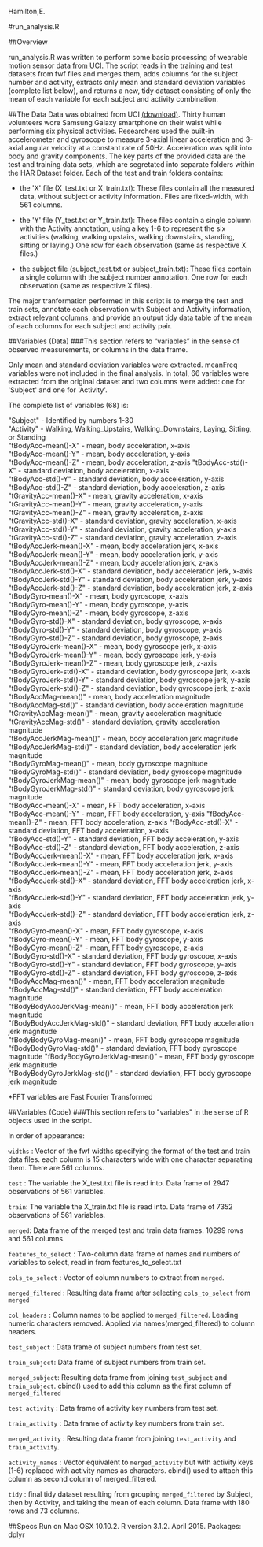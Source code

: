Hamilton,E.

#run_analysis.R

##Overview

run_analysis.R was written to perform some basic processing of wearable motion sensor data [from UCI](http://archive.ics.uci.edu/ml/datasets/Human+Activity+Recognition+Using+Smartphones). The script reads in the training and test datasets from fwf files and merges them, adds columns for the subject number and activity, extracts only mean and standard deviation variables (complete list below), and returns a new, tidy dataset consisting of only the mean of each variable for each subject and activity combination. 

##The Data
Data was obtained from UCI [(download)](https://d396qusza40orc.cloudfront.net/getdata%2Fprojectfiles%2FUCI%20HAR%20Dataset.zip). 
Thirty human volunteers wore Samsung Galaxy smartphone on their waist while performing six physical activities. 
Researchers used the built-in accelerometer and gyroscope to measure 3-axial linear acceleration 
and 3-axial angular velocity at a constant rate of 50Hz. Acceleration was split into body and gravity components.
The key parts of the provided data are the test and training data sets, which are segretated into separate folders 
within the HAR Dataset folder. Each of the test and train folders contains: 

* the 'X' file (X_test.txt or X_train.txt): These files contain all the measured data, without subject or activity information. Files are fixed-width, with 561 columns. 

* the 'Y' file (Y_test.txt or Y_train.txt): These files contain a single column with the Activity annotation, using a key 1-6 to represent the six activities (walking, walking upstairs, walking downstairs, standing, sitting or laying.) One row for each observation (same as respective X files.)

* the subject file (subject_test.txt or subject_train.txt): These files contain a single column with the subject number annotation. One row for each observation (same as respective X files).

The major tranformation performed in this script is to merge the test and train sets, annotate each observation with Subject and Activity information, extract relevant columns, and provide an output tidy data table of the mean of each columns for each subject and activity pair. 


##Variables (Data)
###This section refers to “variables” in the sense of observed measurements, or columns in the data frame.

Only mean and standard deviation variables were extracted. meanFreq variables were not
included in the final analysis. In total, 66 variables were extracted from the original 
dataset and two columns were added: one for 'Subject' and one for 'Activity'.

The complete list of variables (68) is:

"Subject" - Identified by numbers 1-30                            
"Activity" - Walking, Walking_Upstairs, Walking_Downstairs, Laying, Sitting, or Standing              
"tBodyAcc-mean()-X" - mean, body acceleration, x-axis              
"tBodyAcc-mean()-Y" - mean, body acceleration, y-axis              
"tBodyAcc-mean()-Z" - mean, body acceleration, z-axis
"tBodyAcc-std()-X" - standard deviation, body acceleration, x-axis       
"tBodyAcc-std()-Y"  - standard deviation, body acceleration, y-axis   
"tBodyAcc-std()-Z" - standard deviation, body acceleration, z-axis              
"tGravityAcc-mean()-X" - mean, gravity acceleration, x-axis            
"tGravityAcc-mean()-Y"  - mean, gravity acceleration, y-axis             
"tGravityAcc-mean()-Z" - mean, gravity acceleration, z-axis    
"tGravityAcc-std()-X" - standard deviation, gravity acceleration, x-axis
"tGravityAcc-std()-Y" - standard deviation, gravity acceleration, y-axis
"tGravityAcc-std()-Z" - standard deviation, gravity acceleration, z-axis
"tBodyAccJerk-mean()-X" - mean, body acceleration jerk, x-axis
"tBodyAccJerk-mean()-Y" - mean, body acceleration jerk, y-axis  
"tBodyAccJerk-mean()-Z" - mean, body acceleration jerk, z-axis            
"tBodyAccJerk-std()-X" - standard deviation, body acceleration jerk, x-axis
"tBodyAccJerk-std()-Y" - standard deviation, body acceleration jerk, y-axis              
"tBodyAccJerk-std()-Z" - standard deviation, body acceleration jerk, z-axis           
"tBodyGyro-mean()-X" - mean, body gyroscope, x-axis          
"tBodyGyro-mean()-Y" - mean, body gyroscope, y-axis             
"tBodyGyro-mean()-Z" - mean, body gyroscope, z-axis      
"tBodyGyro-std()-X" - standard deviation, body gyroscope, x-axis        
"tBodyGyro-std()-Y" - standard deviation, body gyroscope, y-axis            
"tBodyGyro-std()-Z" - standard deviation, body gyroscope, z-axis      
"tBodyGyroJerk-mean()-X" - mean, body gyroscope jerk, x-axis
"tBodyGyroJerk-mean()-Y" - mean, body gyroscope jerk, y-axis
"tBodyGyroJerk-mean()-Z" - mean, body gyroscope jerk, z-axis             
"tBodyGyroJerk-std()-X" - standard deviation, body gyroscope jerk, x-axis  
"tBodyGyroJerk-std()-Y" - standard deviation, body gyroscope jerk, y-axis       
"tBodyGyroJerk-std()-Z" - standard deviation, body gyroscope jerk, z-axis
"tBodyAccMag-mean()" - mean, body acceleration magnitude  
"tBodyAccMag-std()" - standard deviation, body acceleration magnitude
"tGravityAccMag-mean()" - mean, gravity acceleration magnitude             
"tGravityAccMag-std()"  - standard deviation, gravity acceleration magnitude               
"tBodyAccJerkMag-mean()" - mean, body acceleration jerk magnitude            
"tBodyAccJerkMag-std()" - standard deviation, body acceleration jerk magnitude              
"tBodyGyroMag-mean()" - mean, body gyroscope magnitude            
"tBodyGyroMag-std()" - standard deviation, body gyroscope magnitude               	
"tBodyGyroJerkMag-mean()" - mean, body gyroscope jerk magnitude
"tBodyGyroJerkMag-std()" - standard deviation, body gyroscope jerk magnitude         
"fBodyAcc-mean()-X" - mean, FFT body acceleration, x-axis         
"fBodyAcc-mean()-Y" - mean, FFT body acceleration, y-axis
"fBodyAcc-mean()-Z" - mean, FFT body acceleration, z-axis
"fBodyAcc-std()-X" - standard deviation, FFT body acceleration, x-axis             
"fBodyAcc-std()-Y" - standard deviation, FFT body acceleration, y-axis                    
"fBodyAcc-std()-Z" - standard deviation, FFT body acceleration, z-axis                    
"fBodyAccJerk-mean()-X" - mean, FFT body acceleration jerk, x-axis           
"fBodyAccJerk-mean()-Y" - mean, FFT body acceleration jerk, y-axis               
"fBodyAccJerk-mean()-Z" - mean, FFT body acceleration jerk, z-axis                
"fBodyAccJerk-std()-X" - standard deviation, FFT body acceleration jerk, x-axis  
"fBodyAccJerk-std()-Y" - standard deviation, FFT body acceleration jerk, y-axis        
"fBodyAccJerk-std()-Z" - standard deviation, FFT body acceleration jerk, z-axis            
"fBodyGyro-mean()-X" - mean, FFT body gyroscope, x-axis               
"fBodyGyro-mean()-Y" - mean, FFT body gyroscope, y-axis                
"fBodyGyro-mean()-Z" - mean, FFT body gyroscope, z-axis                
"fBodyGyro-std()-X" - standard deviation, FFT body gyroscope, x-axis               
"fBodyGyro-std()-Y" - standard deviation, FFT body gyroscope, y-axis                
"fBodyGyro-std()-Z" - standard deviation, FFT body gyroscope, z-axis                
"fBodyAccMag-mean()" - mean, FFT body acceleration magnitude                
"fBodyAccMag-std()" - standard deviation, FFT body acceleration magnitude                
"fBodyBodyAccJerkMag-mean()" - mean, FFT body acceleration jerk magnitude     
"fBodyBodyAccJerkMag-std()" - standard deviation, FFT body acceleration jerk magnitude   
"fBodyBodyGyroMag-mean()" - mean, FFT body gyroscope magnitude            
"fBodyBodyGyroMag-std()" - standard deviation, FFT body gyroscope magnitude 
"fBodyBodyGyroJerkMag-mean()" - mean, FFT body gyroscope jerk magnitude  
"fBodyBodyGyroJerkMag-std()" - standard deviation, FFT body gyroscope jerk magnitude  

*FFT variables are Fast Fourier Transformed

##Variables (Code)
###This section refers to "variables" in the sense of R objects used in the script.

In order of appearance:

`widths` : Vector of the fwf widths specifying the format of the test and train data files. each column is 15 characters wide with one character separating them. There are 561 columns.

`test` : The variable the X_test.txt file is read into. Data frame of 2947 observations of 561 variables. 

`train`: The variable the X_train.txt file is read into. Data frame of 7352 observations of 561 variables. 

`merged`: Data frame of the merged test and train data frames. 10299 rows and 561 columns.

`features_to_select` : Two-column data frame of names and numbers of variables to select, read in from features_to_select.txt

`cols_to_select` : Vector of column numbers to extract from `merged`.

`merged_filtered` : Resulting data frame after selecting `cols_to_select` from `merged`

`col_headers` : Column names to be applied to `merged_filtered`. Leading numeric characters removed. Applied via names(merged_filtered) to column headers. 

`test_subject` : Data frame of subject numbers from test set. 

`train_subject`: Data frame of subject numbers from train set.

`merged_subject`: Resulting data frame from joining `test_subject` and `train_subject`. cbind() used to add this column as the first column of `merged_filtered`

`test_activity` : Data frame of activity key numbers from test set.

`train_activity` : Data frame of activity key numbers from train set.

`merged_activity` : Resulting data frame from joining `test_activity` and `train_activity`.

`activity_names` : Vector equivalent to `merged_activity` but with activity keys (1-6) replaced with activity names as characters. cbind() used to attach this column as second column of merged_filtered. 

`tidy` : final tidy dataset resulting from grouping `merged_filtered` by Subject, then by Activity, and taking the mean of each column. Data frame with 180 rows and 73 columns.  

##Specs
Run on Mac OSX 10.10.2.  R version 3.1.2.  April 2015.
Packages: dplyr
